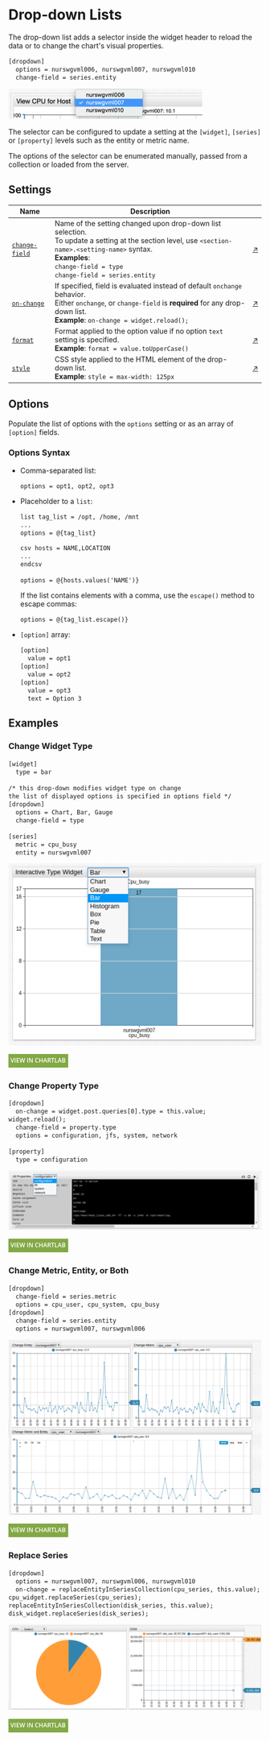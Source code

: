 # Drop-down Lists

The drop-down list adds a selector inside the widget header to reload the data or to change the chart's visual properties.

```ls
[dropdown]
  options = nurswgvml006, nurswgvml007, nurswgvml010
  change-field = series.entity
```

![](./images/drop-down-element.png)

The selector can be configured to update a setting at the `[widget]`, `[series]` or `[property]` levels such as the entity or metric name.

The options of the selector can be enumerated manually, passed from a collection or loaded from the server.

## Settings

Name | Description | &nbsp;
--|--|--
<a name="change-field"></a>[`change-field`](#change-field) | Name of the setting changed upon drop-down list selection.<br>To update a setting at the section level, use `<section-name>.<setting-name>` syntax.<br>**Examples**:<br>`change-field = type`<br>`change-field = series.entity` | [↗](https://apps.axibase.com/chartlab/b128e746)
<a name="on-change"></a>[`on-change`](#on-change) | If specified, field is evaluated instead of default `onchange` behavior.<br>Either `onchange`, or `change-field` is **required** for any drop-down list.<br>**Example**: `on-change = widget.reload();` | [↗](https://apps.axibase.com/chartlab/f0b0039d)
<a name="format"></a>[`format`](#format) | Format applied to the option value if no option `text` setting is specified.<br>**Example**: `format = value.toUpperCase()` | [↗](https://apps.axibase.com/chartlab/e50eea0f)
<a name="style"></a>[`style`](#style) | CSS style applied to the HTML element of the drop-down list.<br>**Example**: `style = max-width: 125px` | [↗](https://apps.axibase.com/chartlab/0e84d2a8)

## Options

Populate the list of options with the `options` setting or as an array of `[option]` fields.

### Options Syntax

* Comma-separated list:

  ```ls
  options = opt1, opt2, opt3
  ```

* Placeholder to a `list`:

  ```ls
  list tag_list = /opt, /home, /mnt
  ...
  options = @{tag_list}
  ```

  ```ls
  csv hosts = NAME,LOCATION
  ...
  endcsv
  
  options = @{hosts.values('NAME')}
  ```  

  If the list contains elements with a comma, use the `escape()` method to escape commas:

  ```ls
  options = @{tag_list.escape()}
  ```

* `[option]` array:

  ```ls
  [option]
    value = opt1
  [option]
    value = opt2
  [option]
    value = opt3
    text = Option 3
  ```

## Examples

### Change Widget Type

```ls
[widget]
  type = bar

/* this drop-down modifies widget type on change
the list of displayed options is specified in options field */
[dropdown]
  options = Chart, Bar, Gauge
  change-field = type

[series]
  metric = cpu_busy
  entity = nurswgvml007
```

![](./images/drop-down-5.png)

[![](../images/button.png)](https://apps.axibase.com/chartlab/d84eedd0)

### Change Property Type

```ls
[dropdown]
  on-change = widget.post.queries[0].type = this.value; widget.reload();
  change-field = property.type
  options = configuration, jfs, system, network  

[property]
  type = configuration
```

![](./images/drop-down-2.png)

[![](../images/button.png)](https://apps.axibase.com/chartlab/d84eedd0)

### Change Metric, Entity, or Both

```ls
[dropdown]
  change-field = series.metric
  options = cpu_user, cpu_system, cpu_busy
[dropdown]
  change-field = series.entity
  options = nurswgvml007, nurswgvml006
```

![](./images/drop-down-3.png)

[![](../images/button.png)](https://apps.axibase.com/chartlab/382f4302)

### Replace Series

```ls
[dropdown]
  options = nurswgvml007, nurswgvml006, nurswgvml010
  on-change = replaceEntityInSeriesCollection(cpu_series, this.value); cpu_widget.replaceSeries(cpu_series);  replaceEntityInSeriesCollection(disk_series, this.value); disk_widget.replaceSeries(disk_series);
```

![](./images/drop-down-4.png)

[![](../images/button.png)](https://apps.axibase.com/chartlab/3179db2b)